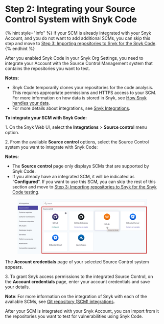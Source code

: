 # Step 2: Integrating your Source Control System with Snyk Code

{% hint style="info" %}
If your SCM is already integrated with your Snyk Account, and you do not want to add additional SCMs, you can skip this step and move to [Step 3: Importing repositories to Snyk for the Snyk Code](step-3-importing-repositories-to-snyk-for-the-snyk-code-testing/).
{% endhint %}

After you enabled Snyk Code in your Snyk Org Settings, you need to integrate your Account with the Source Control Management system that contains the repositories you want to test.

**Notes**:

* Snyk Code temporarily clones your repositories for the code analysis. This requires appropriate permissions and HTTPS access to your SCM. For more information on how data is stored in Snyk, see [How Snyk handles your data](file:///more-info/how-snyk-handles-your-data).
* For more details about integrations, see [Snyk Integrations](https://docs.snyk.io/integrations).

**To integrate your SCM with Snyk Code:**

1\. On the Snyk Web UI, select the **Integrations** > **Source control** menu option.

2\. From the available **Source control** options, select the Source Control system you want to integrate with Snyk Code:

**Notes**:

* The **Source control** page only displays SCMs that are supported by Snyk Code.
* If you already have an integrated SCM, it will be indicated as “**Configured**”. If you want to use this SCM, you can skip the rest of this section and move to [Step 3: Importing repositories to Snyk for the Snyk Code testing](step-3-importing-repositories-to-snyk-for-the-snyk-code-testing/).

<figure><img src="../../../../.gitbook/assets/image (351).png" alt=""><figcaption></figcaption></figure>

The **Account credentials** page of your selected Source Control system appears.

3\. To grant Snyk access permissions to the integrated Source Control, on the **Account credentials** page, enter your account credentials and save your details.

**Note**: For more information on the integration of Snyk with each of the available SCMs, see [Git repository (SCM) integrations](https://docs.snyk.io/integrations/git-repository-scm-integrations).

After your SCM is integrated with your Snyk Account, you can import from it the repositories you want to test for vulnerabilities using Snyk Code.
